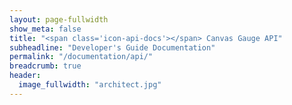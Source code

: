 ```yaml
---
layout: page-fullwidth
show_meta: false
title: "<span class='icon-api-docs'></span> Canvas Gauge API"
subheadline: "Developer's Guide Documentation"
permalink: "/documentation/api/"
breadcrumb: true
header:
  image_fullwidth: "architect.jpg"
---
```


<script>
function fitme(frame) {
    var doc =  frame.contentDocument || frame.contentWindow.document;
    frame.style.height = doc.body.offsetHeight + 40 + 'px';
    frame.style.visibility = 'visible';
    var links = doc.getElementsByTagName('a');
    for (var i = 0, s = links.length; i < s; i++) {
       if (links[i].hostname !== document.location.hostname) {
           links[i].setAttribute('target', '_top');
       }
    }
}
if (!window.addEventListener && window.attachEvent) {
    window.addEventListener = function(event, handler) {
        window.attachEvent('on' + event, handler);
    }; 
}
window.addEventListener('resize', function() {
    var frame = document.getElementById('docs-window');
    fitme(frame);
    setTimeout(function() {
        fitme(frame);
    }, 200);
});
</script>
<iframe id="docs-window" style="visibility:hidden;width:100%;height:100%" src="{{ site.url }}/docs/2.0.0/identifiers.html" frameborder="0" onload="fitme(this)"></iframe>
